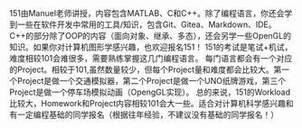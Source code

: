 151由Manuel老师讲授，内容包含MATLAB、C和C++。除了编程语言，你还会学到一些在软件开发中常用的工具/知识，包含Git、Gitea、Markdown、IDE。 C++的部分除了OOP的内容（面向对象、继承、多态），还会另学一些OpenGL的知识。如果你对计算机图形学感兴趣，也欢迎报名151！ 151的考试是笔试+机试，难度相较101会难很多，需要熟练掌握这几门编程语言。 每门语言都会有一个对应的Project。相较于101,虽然数量较少，但每个Project量和难度都会比较大。第一个Project是做一个交通模拟器，第二个Project是做一个UNO纸牌游戏，第三个Project是做一个停车场模拟动画（OpengGL实现）。 总的来说，151的Workload比较大，Homework和Project内容相较101会大一些。适合对计算机科学感兴趣和有一定编程基础的同学报名（根据往年经验，不建议没有基础的同学报名！）
